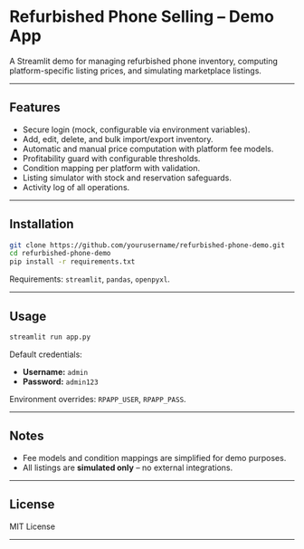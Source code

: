 #  Refurbished Phone Selling – Demo App

A Streamlit demo for managing refurbished phone inventory, computing platform-specific listing prices, and simulating marketplace listings.

---

## Features

* Secure login (mock, configurable via environment variables).
* Add, edit, delete, and bulk import/export inventory.
* Automatic and manual price computation with platform fee models.
* Profitability guard with configurable thresholds.
* Condition mapping per platform with validation.
* Listing simulator with stock and reservation safeguards.
* Activity log of all operations.

---

## Installation

```bash
git clone https://github.com/yourusername/refurbished-phone-demo.git
cd refurbished-phone-demo
pip install -r requirements.txt
```

Requirements: `streamlit`, `pandas`, `openpyxl`.

---

## Usage

```bash
streamlit run app.py
```

Default credentials:

* **Username:** `admin`
* **Password:** `admin123`

Environment overrides: `RPAPP_USER`, `RPAPP_PASS`.

---

## Notes

* Fee models and condition mappings are simplified for demo purposes.
* All listings are **simulated only** – no external integrations.

---

## License

MIT License

---

